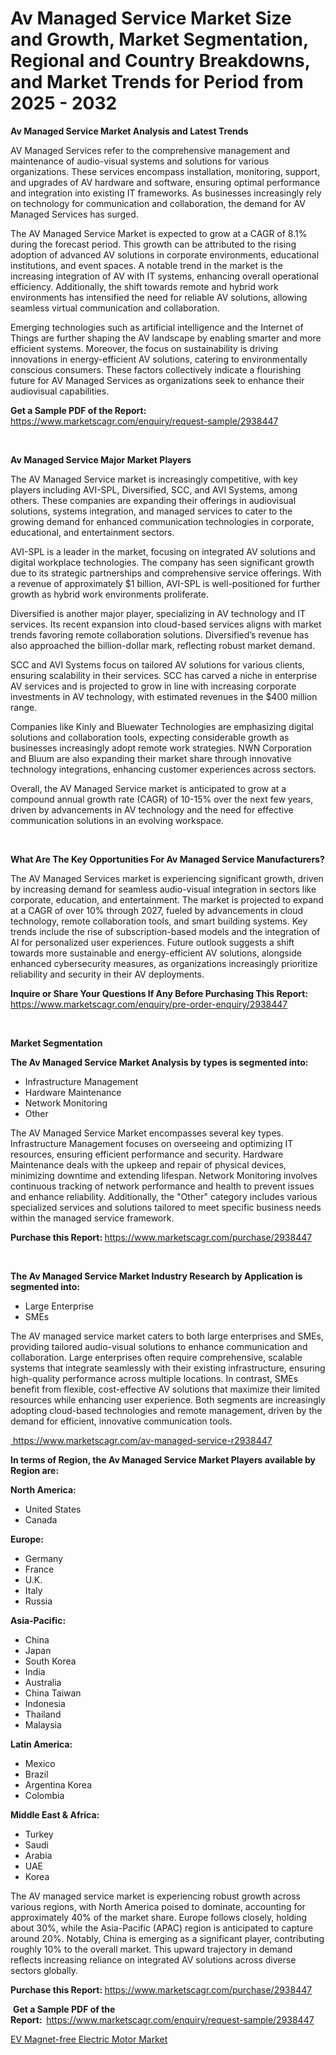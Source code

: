 <p><h1>Av Managed Service Market Size and Growth, Market Segmentation, Regional and Country Breakdowns, and Market Trends for Period from 2025 -  2032</h1></p><p><strong>Av Managed Service Market Analysis and Latest Trends</strong></p>
<p><p>AV Managed Services refer to the comprehensive management and maintenance of audio-visual systems and solutions for various organizations. These services encompass installation, monitoring, support, and upgrades of AV hardware and software, ensuring optimal performance and integration into existing IT frameworks. As businesses increasingly rely on technology for communication and collaboration, the demand for AV Managed Services has surged.</p><p>The AV Managed Service Market is expected to grow at a CAGR of 8.1% during the forecast period. This growth can be attributed to the rising adoption of advanced AV solutions in corporate environments, educational institutions, and event spaces. A notable trend in the market is the increasing integration of AV with IT systems, enhancing overall operational efficiency. Additionally, the shift towards remote and hybrid work environments has intensified the need for reliable AV solutions, allowing seamless virtual communication and collaboration.</p><p>Emerging technologies such as artificial intelligence and the Internet of Things are further shaping the AV landscape by enabling smarter and more efficient systems. Moreover, the focus on sustainability is driving innovations in energy-efficient AV solutions, catering to environmentally conscious consumers. These factors collectively indicate a flourishing future for AV Managed Services as organizations seek to enhance their audiovisual capabilities.</p></p>
<p><strong>Get a Sample PDF of the Report:&nbsp;</strong> <a href="https://www.marketscagr.com/enquiry/request-sample/2938447?utm_campaign=3199&utm_medium=2&utm_source=Github&utm_content=ia&utm_term=15032025&utm_id=av-managed-service">https://www.marketscagr.com/enquiry/request-sample/2938447</a></p>
<p>&nbsp;</p>
<p><strong>Av Managed Service Major Market Players</strong></p>
<p><p>The AV Managed Service market is increasingly competitive, with key players including AVI-SPL, Diversified, SCC, and AVI Systems, among others. These companies are expanding their offerings in audiovisual solutions, systems integration, and managed services to cater to the growing demand for enhanced communication technologies in corporate, educational, and entertainment sectors.</p><p>AVI-SPL is a leader in the market, focusing on integrated AV solutions and digital workplace technologies. The company has seen significant growth due to its strategic partnerships and comprehensive service offerings. With a revenue of approximately $1 billion, AVI-SPL is well-positioned for further growth as hybrid work environments proliferate.</p><p>Diversified is another major player, specializing in AV technology and IT services. Its recent expansion into cloud-based services aligns with market trends favoring remote collaboration solutions. Diversified’s revenue has also approached the billion-dollar mark, reflecting robust market demand.</p><p>SCC and AVI Systems focus on tailored AV solutions for various clients, ensuring scalability in their services. SCC has carved a niche in enterprise AV services and is projected to grow in line with increasing corporate investments in AV technology, with estimated revenues in the $400 million range.</p><p>Companies like Kinly and Bluewater Technologies are emphasizing digital solutions and collaboration tools, expecting considerable growth as businesses increasingly adopt remote work strategies. NWN Corporation and Bluum are also expanding their market share through innovative technology integrations, enhancing customer experiences across sectors.</p><p>Overall, the AV Managed Service market is anticipated to grow at a compound annual growth rate (CAGR) of 10-15% over the next few years, driven by advancements in AV technology and the need for effective communication solutions in an evolving workspace.</p></p>
<p>&nbsp;</p>
<p><strong>What Are The Key Opportunities For Av Managed Service Manufacturers?</strong></p>
<p><p>The AV Managed Services market is experiencing significant growth, driven by increasing demand for seamless audio-visual integration in sectors like corporate, education, and entertainment. The market is projected to expand at a CAGR of over 10% through 2027, fueled by advancements in cloud technology, remote collaboration tools, and smart building systems. Key trends include the rise of subscription-based models and the integration of AI for personalized user experiences. Future outlook suggests a shift towards more sustainable and energy-efficient AV solutions, alongside enhanced cybersecurity measures, as organizations increasingly prioritize reliability and security in their AV deployments.</p></p>
<p><strong>Inquire or Share Your Questions If Any Before Purchasing This Report:</strong> <a href="https://www.marketscagr.com/enquiry/pre-order-enquiry/2938447?utm_campaign=3199&utm_medium=2&utm_source=Github&utm_content=ia&utm_term=15032025&utm_id=av-managed-service">https://www.marketscagr.com/enquiry/pre-order-enquiry/2938447</a></p>
<p>&nbsp;</p>
<p><strong>Market Segmentation</strong></p>
<p><strong>The Av Managed Service Market Analysis by types is segmented into:</strong></p>
<p><ul><li>Infrastructure Management</li><li>Hardware Maintenance</li><li>Network Monitoring</li><li>Other</li></ul></p>
<p><p>The AV Managed Service Market encompasses several key types. Infrastructure Management focuses on overseeing and optimizing IT resources, ensuring efficient performance and security. Hardware Maintenance deals with the upkeep and repair of physical devices, minimizing downtime and extending lifespan. Network Monitoring involves continuous tracking of network performance and health to prevent issues and enhance reliability. Additionally, the "Other" category includes various specialized services and solutions tailored to meet specific business needs within the managed service framework.</p></p>
<p><strong>Purchase this Report:&nbsp;</strong><a href="https://www.marketscagr.com/purchase/2938447?utm_campaign=3199&utm_medium=2&utm_source=Github&utm_content=ia&utm_term=15032025&utm_id=av-managed-service">https://www.marketscagr.com/purchase/2938447</a></p>
<p>&nbsp;</p>
<p><strong>The Av Managed Service Market Industry Research by Application is segmented into:</strong></p>
<p><ul><li>Large Enterprise</li><li>SMEs</li></ul></p>
<p><p>The AV managed service market caters to both large enterprises and SMEs, providing tailored audio-visual solutions to enhance communication and collaboration. Large enterprises often require comprehensive, scalable systems that integrate seamlessly with their existing infrastructure, ensuring high-quality performance across multiple locations. In contrast, SMEs benefit from flexible, cost-effective AV solutions that maximize their limited resources while enhancing user experience. Both segments are increasingly adopting cloud-based technologies and remote management, driven by the demand for efficient, innovative communication tools.</p></p>
<p><a href="https://www.marketscagr.com/av-managed-service-r2938447?utm_campaign=3199&utm_medium=2&utm_source=Github&utm_content=ia&utm_term=15032025&utm_id=av-managed-service">&nbsp;https://www.marketscagr.com/av-managed-service-r2938447</a></p>
<p><strong>In terms of Region, the Av Managed Service Market Players available by Region are:</strong></p>
<p>
    <p> <strong> North America: </strong>
        <ul>
            <li>United States</li>
            <li>Canada</li>
        </ul>
        </p> 
    <p> <strong> Europe: </strong>
        <ul>
            <li>Germany</li>
            <li>France</li>
            <li>U.K.</li>
            <li>Italy</li>
            <li>Russia</li>
        </ul>
        </p> 
    <p> <strong> Asia-Pacific: </strong>
        <ul>
            <li>China</li>
            <li>Japan</li>
            <li>South Korea</li>
            <li>India</li>
            <li>Australia</li>
            <li>China Taiwan</li>
            <li>Indonesia</li>
            <li>Thailand</li>
            <li>Malaysia</li>
        </ul>
        </p> 
    <p> <strong> Latin America: </strong>
        <ul>
            <li>Mexico</li>
            <li>Brazil</li>
            <li>Argentina Korea</li>
            <li>Colombia</li>
        </ul>
        </p> 
    <p> <strong> Middle East & Africa: </strong>
        <ul>
            <li>Turkey</li>
            <li>Saudi</li>
            <li>Arabia</li>
            <li>UAE</li>
            <li>Korea</li>
        </ul>
    </p>
    </p>
<p><p>The AV managed service market is experiencing robust growth across various regions, with North America poised to dominate, accounting for approximately 40% of the market share. Europe follows closely, holding about 30%, while the Asia-Pacific (APAC) region is anticipated to capture around 20%. Notably, China is emerging as a significant player, contributing roughly 10% to the overall market. This upward trajectory in demand reflects increasing reliance on integrated AV solutions across diverse sectors globally.</p></p>
<p><strong>Purchase this Report: </strong><a href="https://www.marketscagr.com/purchase/2938447?utm_campaign=3199&utm_medium=2&utm_source=Github&utm_content=ia&utm_term=15032025&utm_id=av-managed-service">https://www.marketscagr.com/purchase/2938447</a></p>
<p>&nbsp;<strong>Get a Sample PDF of the Report:&nbsp;&nbsp;</strong><a href="https://www.marketscagr.com/enquiry/request-sample/2938447?utm_campaign=3199&utm_medium=2&utm_source=Github&utm_content=ia&utm_term=15032025&utm_id=av-managed-service">https://www.marketscagr.com/enquiry/request-sample/2938447</a></p>
<p><strong></strong></p>
<p><p><a href="https://github.com/saroarmaicky/Market-Research-Report-List-1/blob/main/ev-magnet-free-electric-motor-market.md?utm_campaign=3199&utm_medium=2&utm_source=Github&utm_content=ia&utm_term=15032025&utm_id=av-managed-service">EV Magnet-free Electric Motor Market</a></p></p>